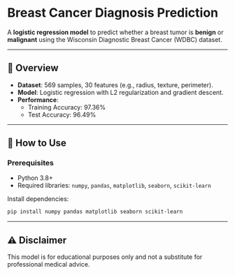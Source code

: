 # Breast Cancer Diagnosis Prediction

A **logistic regression model** to predict whether a breast tumor is **benign** or **malignant** using the Wisconsin Diagnostic Breast Cancer (WDBC) dataset.

---

## 📌 Overview
- **Dataset**: 569 samples, 30 features (e.g., radius, texture, perimeter).
- **Model**: Logistic regression with L2 regularization and gradient descent.
- **Performance**:
  - Training Accuracy: 97.36%
  - Test Accuracy: 96.49%

---

## 🚀 How to Use

### Prerequisites
- Python 3.8+
- Required libraries: `numpy`, `pandas`, `matplotlib`, `seaborn`, `scikit-learn`

Install dependencies:
```bash
pip install numpy pandas matplotlib seaborn scikit-learn
```

---

## ⚠️ Disclaimer
This model is for educational purposes only and not a substitute for professional medical advice.


